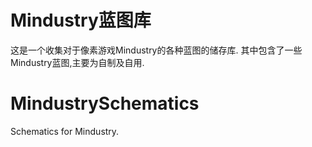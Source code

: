 # Mindustry蓝图库
这是一个收集对于像素游戏Mindustry的各种蓝图的储存库.
其中包含了一些Mindustry蓝图,主要为自制及自用.

# MindustrySchematics
Schematics for Mindustry.
